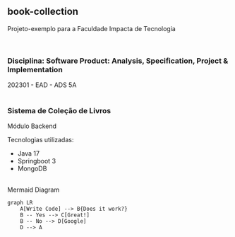 ## book-collection
Projeto-exemplo para a Faculdade Impacta de Tecnologia

<br/>

### Disciplina: Software Product: Analysis, Specification, Project & Implementation
202301 - EAD - ADS 5A
<br/><br/>

### Sistema de Coleção de Livros
Módulo Backend

Tecnologias utilizadas:

- Java 17
- Springboot 3
- MongoDB

<br/>
Mermaid Diagram

``` mermaid
graph LR
    A[Write Code] --> B{Does it work?}
    B -- Yes --> C[Great!]
    B -- No --> D[Google]
    D --> A
```
